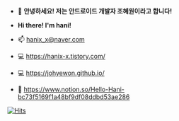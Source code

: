 - 👋 <b>안녕하세요! 저는 안드로이드 개발자 조혜원이라고 합니다! </b>
- <b>Hi there! I'm hani!</b>

- 📫 hanix_x@naver.com
- :computer: https://hanix-x.tistory.com/
- 💻 https://johyewon.github.io/
- 📄 https://www.notion.so/Hello-Hani-bc73f5169f1a48bf9df08ddbd53ae286

<!---
johyewon/johyewon is a ✨ special ✨ repository because its `README.md` (this file) appears on your GitHub profile.
You can click the Preview link to take a look at your changes.
--->
[![Hits](https://hits.seeyoufarm.com/api/count/incr/badge.svg?url=https%3A%2F%2Fgithub.com%2Fjohyewon%2Fhit-counter&count_bg=%236C73FF&title_bg=%23555555&icon=&icon_color=%23E7E7E7&title=hits&edge_flat=false)](https://hits.seeyoufarm.com)
